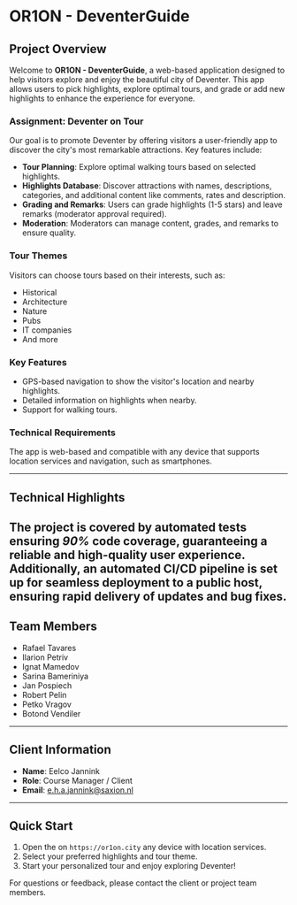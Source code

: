 # OR1ON - DeventerGuide

## Project Overview
Welcome to **OR1ON - DeventerGuide**, a web-based application designed to help visitors explore and enjoy the beautiful city of Deventer. 
This app allows users to pick highlights, explore optimal tours, and grade or add new highlights to enhance the experience for everyone.

### Assignment: Deventer on Tour
Our goal is to promote Deventer by offering visitors a user-friendly app to discover the city's most remarkable attractions. Key features include:
- **Tour Planning**: Explore optimal walking tours based on selected highlights.
- **Highlights Database**: Discover attractions with names, descriptions, categories, and additional content like comments, rates and description.
- **Grading and Remarks**: Users can grade highlights (1-5 stars) and leave remarks (moderator approval required).
- **Moderation**: Moderators can manage content, grades, and remarks to ensure quality.

### Tour Themes
Visitors can choose tours based on their interests, such as:
- Historical
- Architecture
- Nature
- Pubs
- IT companies
- And more

### Key Features
- GPS-based navigation to show the visitor's location and nearby highlights.
- Detailed information on highlights when nearby.
- Support for walking tours.

### Technical Requirements
The app is web-based and compatible with any device that supports location services and navigation, such as smartphones.

---
## Technical Highlights
The project is covered by automated tests ensuring *90%* code coverage,
guaranteeing a reliable and high-quality user experience.
Additionally, an automated CI/CD pipeline is set up for seamless deployment to a public host,
ensuring rapid delivery of updates and bug fixes.
---

## Team Members
- Rafael Tavares
- Ilarion Petriv
- Ignat Mamedov
- Sarina Bameriniya
- Jan Pospiech
- Robert Pelin
- Petko Vragov
- Botond Vendiler

---

## Client Information
- **Name**: Eelco Jannink
- **Role**: Course Manager / Client
- **Email**: [e.h.a.jannink@saxion.nl](mailto:e.h.a.jannink@saxion.nl)

---

## Quick Start
1. Open the on `https://or1on.city` any device with location services.
2. Select your preferred highlights and tour theme.
3. Start your personalized tour and enjoy exploring Deventer!

For questions or feedback, please contact the client or project team members.